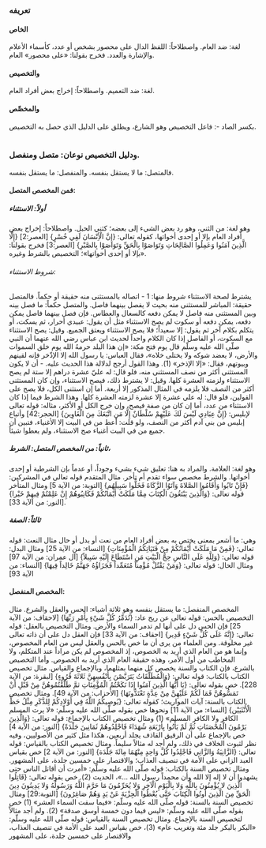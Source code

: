 ### تعريفه
#### الخاص
لغة: ضد العام.
واصطلاحاً: اللفظ الدال على محصور بشخص أو عدد، كأسماء الأعلام والإشارة والعدد.
فخرج بقولنا: «على محصور» العام.
 
#### والتخصيص 
لغة: ضد التعميم.
واصطلاحاً: إخراج بعض أفراد العام.
 
#### والمخصِّص
بكسر الصاد -: فاعل التخصيص وهو الشارع، ويطلق على الدليل الذي حصل به التخصيص.
‌‌
### ودليل التخصيص نوعان: متصل ومنفصل.
فالمتصل: ما لا يستقل بنفسه.
والمنفصل: ما يستقل بنفسه.
 
#### فمن المخصص المتصل:
##### أولاً: الاستثناء
وهو لغة: من الثني، وهو رد بعض الشيء إلى بعضه؛ كثني الحبل.
واصطلاحاً: إخراج بعض أفراد العام بإلا أو إحدى أخواتها، كقوله تعالى: {إِنَّ الْأِنْسَانَ لَفِي خُسْرٍ} [العصر:2] {إِلَّا الَّذِينَ آمَنُوا وَعَمِلُوا الصَّالِحَاتِ وَتَوَاصَوْا بِالْحَقِّ وَتَوَاصَوْا بِالصَّبْرِ} [العصر:3]
فخرج بقولنا: «بإلا أو إحدى أخواتها»؛ التخصيص بالشرط وغيره.
 
###### شروط الاستثناء:
يشترط لصحة الاستثناء شروط منها:
1 - اتصاله بالمستثنى منه حقيقة أو حكماً.
فالمتصل حقيقة: المباشر للمستثنى منه بحيث لا يفصل بينهما فاصل. والمتصل حكماً: ما فصل بينه وبين المستثنى منه فاصل لا يمكن دفعه كالسعال والعطاس.
فإن فصل بينهما فاصل يمكن دفعه، يمكن دفعه أو سكوت لم يصح الاستثناء مثل أن يقول:
عبيدي أحرار، ثم يسكت، أو يتكلم بكلام آخر ثم يقول: إلا سعيداً؛ فلا يصح الاستثناء ويعتق الجميع.
وقيل: يصح الاستثناء مع السكوت، أو الفاصل إذا كان الكلام واحداً لحديث ابن عباس رضي الله عنهما أن النبي صلّى الله عليه وسلّم قال يوم فتح مكة: «إن هذا البلد حرمهُ الله يوم خلق السموات والأرض، لا يعضد شوكه ولا يختلى خلاه»، فقال العباس: يا رسول الله إلا الإذّخر فإنه لقينهم وبيوتهم، فقال: «إلا الإذخر» (1). وهذا القول أرجح لدلالة هذا الحديث عليه.
‌‌- أن لا يكون المستثنى أكثر من نصف المستثنى منه، فلو قال: له عليّ عشرة دراهم إلا ستة لم يصح الاستثناء ولزمته العشرة كلها.
وقيل: لا يشترط ذلك، فيصح الاستثناء، وإن كان المستثنى أكثر من النصف فلا يلزمه في المثال المذكور إلا أربعة.
أما إن استثنى الكل، فلا يصح على القولين، فلو قال: له علي عشرة إلا عشرة لزمته العشرة كلها.
وهذا الشرط فيما إذا كان الاستثناء من عدد، أما إن كان من صفة فيصح، وإن خرج الكل أو الأكثر، مثاله: قوله تعالى لإبليس: {إِنَّ عِبَادِي لَيْسَ لَكَ عَلَيْهِمْ سُلْطَانٌ إِلَّا مَنِ اتَّبَعَكَ مِنَ الْغَاوِينَ} [الحجر:42] وأتباع إبليس من بني آدم أكثر من النصف، ولو قلت: أعط من في البيت إلا الأغنياء، فتبين أن جميع من في البيت أغنياء صح الاستثناء، ولم يعطوا شيئاً.
 
##### ثانياً: من المخصص المتصل: الشرط، 
وهو لغة: العلامة.
والمراد به هنا: تعليق شيء بشيء وجوداً، أو عدماً بإن الشرطية أو إحدى أخواتها.
والشرط مخصص سواء تقدم أم تأخر.
مثال المتقدم قوله تعالى في المشركين: {فَإِنْ تَابُوا وَأَقَامُوا الصَّلاةَ وَآتَوُا الزَّكَاةَ فَخَلُّوا سَبِيلَهُم} [التوبة: من الآية 5]
ومثال المتأخر قوله تعالى: {وَالَّذِينَ يَبْتَغُونَ الْكِتَابَ مِمَّا مَلَكَتْ أَيْمَانُكُمْ فَكَاتِبُوهُمْ إِنْ عَلِمْتُمْ فِيهِمْ خَيْرا} [النور: من الآية 33].
 
##### ثالثاً: الصفة 
وهي: ما أشعر بمعنى يختص به بعض أفراد العام من نعت أو بدل أو حال مثال النعت: قوله تعالى: {فَمِنْ مَا مَلَكَتْ أَيْمَانُكُمْ مِنْ فَتَيَاتِكُمُ الْمُؤْمِنَاتِ} [النساء: من الآية 25]
ومثال البدل: قوله تعالى: {وَلِلَّهِ عَلَى النَّاسِ حِجُّ الْبَيْتِ مَنِ اسْتَطَاعَ إِلَيْهِ سَبِيلاً} [آل عمران: من الآية 97]
ومثال الحال: قوله تعالى: {وَمَنْ يَقْتُلْ مُؤْمِناً مُتَعَمِّداً فَجَزَاؤُهُ جَهَنَّمُ خَالِداً فِيهَا} [النساء: من الآية 93]
 
#### المخصص المنفصل:
المخصص المنفصل: ما يستقل بنفسه وهو ثلاثة أشياء: الحس والعقل والشرع.
مثال التخصيص بالحس: قوله تعالى عن ريح عاد: {تُدَمِّرُ كُلَّ شَيْءٍ بِأَمْرِ رَبِّهَا} [لاحقاف: من الآية 25] فإن الحس دل على أنها لم تدمر السماء والأرض.
ومثال التخصيص بالعقل: قوله تعالى: {إِنَّهُ عَلَى كُلِّ شَيْءٍ قَدِير} [احقاف: من الآية 33] فإن العقل دل على أن ذاته تعالى غير مخلوقة.
ومن العلماء من يرى أن ما خص بالحس والعقل ليس من العام المخصوص، وإنما هو من العام الذي أريد به الخصوص، إذ المخصوص لم يكن مراداً عند المتكلم، ولا المخاطب من أول الأمر، وهذه حقيقة العام الذي أريد به الخصوص.
وأما التخصيص بالشرع، فإن الكتاب والسنة يخصص كل منهما بمثلهما، وبالإجماع والقياس.
مثال تخصيص الكتاب بالكتاب: قوله تعالى: {وَالْمُطَلَّقَاتُ يَتَرَبَّصْنَ بِأَنْفُسِهِنَّ ثَلاثَةَ قُرُوءٍ} [لبقرة: من الآية 228].
خص بقوله تعالى: {يَا أَيُّهَا الَّذِينَ آمَنُوا إِذَا نَكَحْتُمُ الْمُؤْمِنَاتِ ثمَّ طَلَّقْتُمُوهُنَّ مِنْ قَبْلِ أَنْ تَمَسُّوهُنَّ فَمَا لَكُمْ عَلَيْهِنَّ مِنْ عِدَّةٍ تَعْتَدُّونَهَا} [الأحزاب: من الآية 49].
ومثال تخصيص الكتاب بالسنة: آيات المواريث؛ كقوله تعالى: {يُوصِيكُمُ اللَّهُ فِي أَوْلادِكُمْ لِلذَّكَرِ مِثْلُ حَظِّ الْأُنْثَيَيْن} [النساء: من الآية 11] ونحوها خص بقوله صلّى الله عليه وسلّم: «لا يرث المسلم الكافر ولا الكافر المسلم» (1)
ومثال تخصيص الكتاب بالإجماع: قوله تعالى: {وَالَّذِينَ يَرْمُونَ الْمُحْصَنَاتِ ثُمَّ لَمْ يَأْتُوا بِأَرْبَعَةِ شُهَدَاءَ فَاجْلِدُوهُمْ ثَمَانِينَ جَلْدَةً} [النور: من الآية 4] خص بالإجماع على أن الرقيق القاذف يجلد أربعين، هكذا مثل كثير من الأصوليين، وفيه نظر لثبوت الخلاف في ذلك، ولم أجد له مثالاً سليماً.
ومثال تخصيص الكتاب بالقياس: قوله تعالى: {الزَّانِيَةُ وَالزَّانِي فَاجْلِدُوا كُلَّ وَاحِدٍ مِنْهُمَا مِائَةَ جَلْدَة} [النور: من الآية 2]
خص بقياس العبد الزاني على الأمة في تنصيف العذاب؛ والاقتصار على خمسين جلدة، على المشهور.
ومثال تخصيص السنة بالكتاب: قوله صلّى الله عليه وسلّم: «أمرت أن أقاتل الناس حتى يشهدوا أن لا إله إلا الله وأن محمداً رسول الله …»، الحديث (2). خص بقوله تعالى: {قَاتِلُوا الَّذِينَ لا يُؤْمِنُونَ بِاللَّهِ وَلا بِالْيَوْمِ الْآخِرِ وَلا يُحَرِّمُونَ مَا حَرَّمَ اللَّهُ وَرَسُولُهُ وَلا يَدِينُونَ دِينَ الْحَقِّ مِنَ الَّذِينَ أُوتُوا الْكِتَابَ حَتَّى يُعْطُوا الْجِزْيَةَ عَنْ يَدٍ وَهُمْ صَاغِرُونَ} [التوبة:29]
ومثال تخصيص السنة بالسنة: قوله صلّى الله عليه وسلّم: «فيما سقت السماء العشر» (1) خص بقوله صلّى الله عليه وسلّم: «ليس فيما دون خمسة أوسق صدقة» (2).
ولم أجد مثالاً لتخصيص السنة بالإجماع.
ومثال تخصيص السنة بالقياس: قوله صلّى الله عليه وسلّم: «البكر بالبكر جلد مئة وتغريب عام» (3)، خص بقياس العبد على الأمة في تنصيف العذاب، والاقتصار على خمسين جلدة، على المشهور